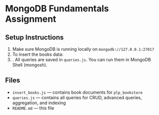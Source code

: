 # MongoDB Fundamentals Assignment

## Setup Instructions

1. Make sure MongoDB is running locally on `mongodb://127.0.0.1:27017`
2. To insert the books data:
3. . All queries are saved in `queries.js`. You can run them in MongoDB Shell (mongosh).

## Files

- `insert_books.js` — contains book documents for `plp_bookstore`
- `queries.js` — contains all queries for CRUD, advanced queries, aggregation, and indexing
- `README.md` — this file
